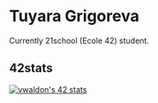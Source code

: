 # Tuyara Grigoreva

Currently 21school (Ecole 42) student.  

## 42stats
[![vwaldon's 42 stats](https://badge42.vercel.app/api/v2/cl4a42ph7003509l3ir4k3tga/stats?cursusId=21&coalitionId=90)](https://github.com/JaeSeoKim/badge42)
